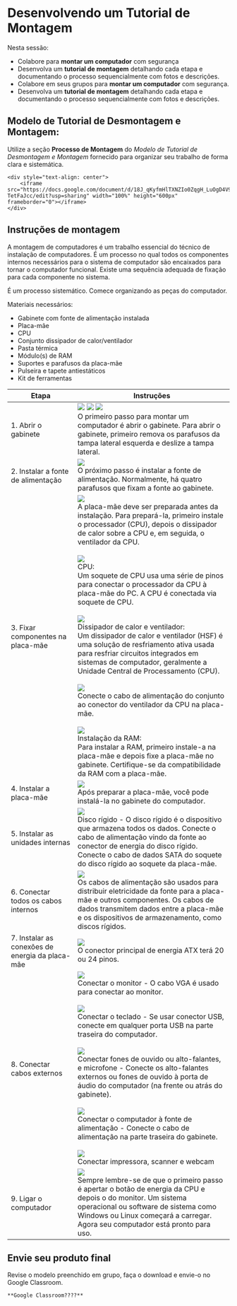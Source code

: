 # Desenvolvendo um Tutorial de Montagem

Nesta sessão:
- Colabore para **montar um computador** com segurança
- Desenvolva um **tutorial de montagem** detalhando cada etapa e documentando o processo sequencialmente com fotos e descrições.
- Colabore em seus grupos para **montar um computador** com segurança.
- Desenvolva um **tutorial de montagem** detalhando cada etapa e documentando o processo sequencialmente com fotos e descrições.

## Modelo de Tutorial de Desmontagem e Montagem:

Utilize a seção **Processo de Montagem** do *Modelo de Tutorial de Desmontagem e Montagem* fornecido para organizar seu trabalho de forma clara e sistemática.

```{raw} html
<div style="text-align: center">
    <iframe src="https://docs.google.com/document/d/18J_qKyfmHlTXNZIo0ZqgH_LuOgD4V9fQ0w-TetFaJcc/edit?usp=sharing" width="100%" height="600px" frameborder="0"></iframe>
</div>
```

## Instruções de montagem

A montagem de computadores é um trabalho essencial do técnico de instalação de computadores. É um processo no qual todos os componentes internos necessários para o sistema de computador são encaixados para tornar o computador funcional. Existe uma sequência adequada de fixação para cada componente no sistema.

É um processo sistemático. Comece organizando as peças do computador.

Materiais necessários:

- Gabinete com fonte de alimentação instalada
- Placa-mãe
- CPU
- Conjunto dissipador de calor/ventilador
- Pasta térmica
- Módulo(s) de RAM
- Suportes e parafusos da placa-mãe
- Pulseira e tapete antiestáticos
- Kit de ferramentas

| Etapa | Instruções |
|---|---|
| 1. Abrir o gabinete | ![](./images/S1a.png) ![](./images/S1b.png) ![](./images/S1c.png) <br> O primeiro passo para montar um computador é abrir o gabinete. Para abrir o gabinete, primeiro remova os parafusos da tampa lateral esquerda e deslize a tampa lateral. |
| 2. Instalar a fonte de alimentação | ![](./images/S2.png) <br> O próximo passo é instalar a fonte de alimentação. Normalmente, há quatro parafusos que fixam a fonte ao gabinete. |
| 3. Fixar componentes na placa-mãe | ![](./images/S3a.png) <br> A placa-mãe deve ser preparada antes da instalação. Para prepará-la, primeiro instale o processador (CPU), depois o dissipador de calor sobre a CPU e, em seguida, o ventilador da CPU. <br> <br> ![](./images/S3b.png) <br> CPU:<br> Um soquete de CPU usa uma série de pinos para conectar o processador da CPU à placa-mãe do PC. A CPU é conectada via soquete de CPU. <br> <br> ![](./images/S3c.png) <br> Dissipador de calor e ventilador:<br> Um dissipador de calor e ventilador (HSF) é uma solução de resfriamento ativa usada para resfriar circuitos integrados em sistemas de computador, geralmente a Unidade Central de Processamento (CPU).<br> <br> ![](./images/S3d.png) <br> Conecte o cabo de alimentação do conjunto ao conector do ventilador da CPU na placa-mãe. <br> <br> ![](./images/S3e.png) <br> Instalação da RAM: <br> Para instalar a RAM, primeiro instale-a na placa-mãe e depois fixe a placa-mãe no gabinete. Certifique-se da compatibilidade da RAM com a placa-mãe. |
| 4. Instalar a placa-mãe | ![](./images/S4.png) <br> Após preparar a placa-mãe, você pode instalá-la no gabinete do computador.|
| 5. Instalar as unidades internas | ![](./images/S5.png) <br> Disco rígido - O disco rígido é o dispositivo que armazena todos os dados. Conecte o cabo de alimentação vindo da fonte ao conector de energia do disco rígido. Conecte o cabo de dados SATA do soquete do disco rígido ao soquete da placa-mãe. |
| 6. Conectar todos os cabos internos | ![](./images/S6.png) <br> Os cabos de alimentação são usados para distribuir eletricidade da fonte para a placa-mãe e outros componentes. Os cabos de dados transmitem dados entre a placa-mãe e os dispositivos de armazenamento, como discos rígidos. |
| 7. Instalar as conexões de energia da placa-mãe | ![](./images/S7.png) <br> O conector principal de energia ATX terá 20 ou 24 pinos. |
| 8. Conectar cabos externos | ![](./images/S8a.png) <br> Conectar o monitor - O cabo VGA é usado para conectar ao monitor. <br> <br>  ![](./images/S8b.png) <br> Conectar o teclado - Se usar conector USB, conecte em qualquer porta USB na parte traseira do computador. <br> <br>  ![](./images/S8c.png) <br> Conectar fones de ouvido ou alto-falantes, e microfone - Conecte os alto-falantes externos ou fones de ouvido à porta de áudio do computador (na frente ou atrás do gabinete).<br> <br> ![](./images/S8d.png) <br> Conectar o computador à fonte de alimentação - Conecte o cabo de alimentação na parte traseira do gabinete. <br> <br>  ![](./images/S8e.png) <br> Conectar impressora, scanner e webcam |
| 9. Ligar o computador | ![](./images/S9.png) <br>Sempre lembre-se de que o primeiro passo é apertar o botão de energia da CPU e depois o do monitor. Um sistema operacional ou software de sistema como Windows ou Linux começará a carregar. Agora seu computador está pronto para uso. |

## Envie seu produto final

Revise o modelo preenchido em grupo, faça o download e envie-o no Google Classroom.

```{suggestionnote}
**Google Classroom????**
```

